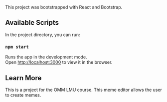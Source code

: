 This project was bootstrapped with React and Bootstrap.

## Available Scripts

In the project directory, you can run:

### `npm start`

Runs the app in the development mode.<br>
Open [http://localhost:3000](http://localhost:3000) to view it in the browser.

## Learn More

This is a project for the OMM LMU course. This meme editor allows the user to create memes.

